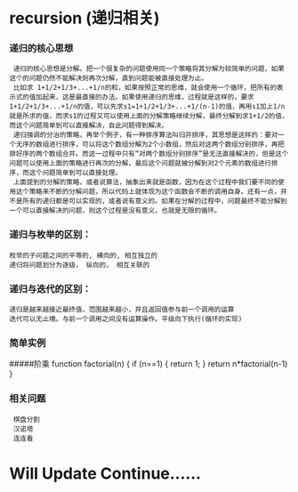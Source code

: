 # recursion (递归相关)

###  递归的核心思想
     递归的核心思想是分解。把一个很复杂的问题使用同一个策略将其分解为较简单的问题，如果这个的问题仍然不能解决则再次分解，直到问题能被直接处理为止。
     比如求 1+1/2+1/3+...+1/n的和，如果按照正常的思维，就会使用一个循环，把所有的表示式的值加起来，这是最直接的办法。如果使用递归的思维，过程就是这样的，要求1+1/2+1/3+...+1/n的值，可以先求s1=1+1/2+1/3+...+1/(n-1)的值，再用s1加上1/n就是所求的值，而求s1的过程又可以使用上面的分解策略继续分解，最终分解到求1+1/2的值，而这个问题简单到可以直接解决，自此问题得到解决。
     递归强调的分治的策略，再举个例子，有一种排序算法叫归并排序，其思想是这样的：要对一个无序的数组进行排序，可以将这个数组分解为2个小数组，然后对这两个数组分别排序，再把排好序的两个数组合并。而这一过程中只有“对两个数组分别排序”是无法直接解决的，但是这个问题可以使用上面的策略进行再次的分解，最后这个问题就被分解到对2个元素的数组进行排序，而这个问题简单到可以直接处理。
     上面提到的分解的策略，或者说算法，抽象出来就是函数，因为在这个过程中我们要不同的使用这个策略来不断的分解问题，所以代码上就体现为这个函数会不断的调用自身。还有一点，并不是所有的递归都是可以实现的，或者说有意义的。如果在分解的过程中，问题最终不能分解到一个可以直接解决的问题，则这个过程是没有意义，也就是无限的循环。

### 递归与枚举的区别：
	枚举的子问题之间的平等的, 横向的, 相互独立的
	递归将问题划分为逐级， 纵向的， 相互关联的

### 递归与迭代的区别：
	递归是越来越接近最终值，范围越来越小，并且返回值参与前一个调用的运算
	迭代可以无止境。与前一个调用之间没有运算操作。平级向下执行(循环的实现)

### 简单实例
#####阶乘
	function factorial(n) {
		if (n==1) {
			return 1;
		}
		return n*factorial(n-1)
	}

###  相关问题
     棋盘分割
     汉诺塔
     连连看


# Will Update Continue......
